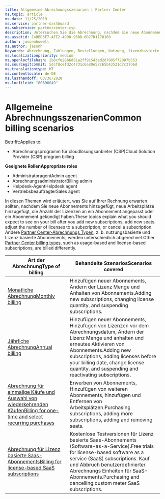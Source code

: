 ```yaml
---
title: Allgemeine Abrechnungsszenarien | Partner Center
ms.topic: article
ms.date: 11/25/2019
ms.service: partner-dashboard
ms.subservice: partnercenter-csp
description: Untersuchen Sie die Abrechnung, nachdem Sie neue Abonnements hinzugefügt, die Lizenz Menge angepasst oder ein Abonnement gekündigt haben. Sehen Sie sich an, wie sich nutzungsbasierte und Lizenz basierte Abonnements unterscheiden.
ms.assetid: E4BBD3E7-AFE2-4998-950D-0D27D1178160
author: jasonwhowell
ms.author: jasonh
Keywords: Abrechnung, Zahlungen, Bestellungen, Nutzung, lizenzbasierte Abrechnung, Abonnementdatum, Laufzeit, Kündigung, Verlängerung, Kontenabstimmungsdatei, Abstimmungsdatei
ms.localizationpriority: medium
ms.openlocfilehash: 2b8cfe28b6d81a2ff91543ed2d7005f72007b553
ms.sourcegitcommit: 5dcf8cefd2c4731c6a80e57c65b43521d7c37b6d
ms.translationtype: MT
ms.contentlocale: de-DE
ms.lasthandoff: 03/30/2020
ms.locfileid: "80390049"
---
```

# <a name="common-billing-scenarios"></a><span data-ttu-id="572b0-105">Allgemeine Abrechnungsszenarien</span><span class="sxs-lookup"><span data-stu-id="572b0-105">Common billing scenarios</span></span>

<span data-ttu-id="572b0-106">Betrifft:</span><span class="sxs-lookup"><span data-stu-id="572b0-106">Applies to:</span></span>

- <span data-ttu-id="572b0-107">Abrechnungsprogramm für cloudlösungsanbieter (CSP)</span><span class="sxs-lookup"><span data-stu-id="572b0-107">Cloud Solution Provider (CSP) program billing</span></span>

<span data-ttu-id="572b0-108">**Geeignete Rollen**</span><span class="sxs-lookup"><span data-stu-id="572b0-108">**Appropriate roles**</span></span>

- <span data-ttu-id="572b0-109">Administratoragent</span><span class="sxs-lookup"><span data-stu-id="572b0-109">Admin agent</span></span>
- <span data-ttu-id="572b0-110">Abrechnungsadministrator</span><span class="sxs-lookup"><span data-stu-id="572b0-110">Billing admin</span></span>
- <span data-ttu-id="572b0-111">Helpdesk-Agent</span><span class="sxs-lookup"><span data-stu-id="572b0-111">Helpdesk agent</span></span>
- <span data-ttu-id="572b0-112">Vertriebsbeauftragter</span><span class="sxs-lookup"><span data-stu-id="572b0-112">Sales agent</span></span>

<span data-ttu-id="572b0-113">In diesen Themen wird erläutert, was Sie auf Ihrer Rechnung erwarten sollten, nachdem Sie neue Abonnements hinzugefügt, neue Arbeitsplätze hinzugefügt, die Anzahl der Lizenzen an ein Abonnement angepasst oder ein Abonnement gekündigt haben.</span><span class="sxs-lookup"><span data-stu-id="572b0-113">These topics explain what you should expect to see on your bill after you add new subscriptions, add new seats, adjust the number of licenses to a subscription, or cancel a subscription.</span></span> <span data-ttu-id="572b0-114">Andere [Partner Center-Abrechnungs Typen](billing-different-types.md), z. b. nutzungsbasierte und Lizenz basierte Abonnements, werden unterschiedlich abgerechnet.</span><span class="sxs-lookup"><span data-stu-id="572b0-114">Other [Partner Center billing types](billing-different-types.md), such as usage-based and license-based subscriptions, are billed differently.</span></span>

| <span data-ttu-id="572b0-115">Art der Abrechnung</span><span class="sxs-lookup"><span data-stu-id="572b0-115">Type of billing</span></span> | <span data-ttu-id="572b0-116">Behandelte Szenarios</span><span class="sxs-lookup"><span data-stu-id="572b0-116">Scenarios covered</span></span> |
| --------------- | ----------------- |
| [<span data-ttu-id="572b0-117">Monatliche Abrechnung</span><span class="sxs-lookup"><span data-stu-id="572b0-117">Monthly billing</span></span>](common-billing-scenarios-monthly.md) | <span data-ttu-id="572b0-118">Hinzufügen neuer Abonnements, Ändern der Lizenz Menge und Anhalten von Abonnements.</span><span class="sxs-lookup"><span data-stu-id="572b0-118">Adding new subscriptions, changing license quantity, and suspending subscriptions.</span></span> |
| [<span data-ttu-id="572b0-119">Jährliche Abrechnung</span><span class="sxs-lookup"><span data-stu-id="572b0-119">Annual billing</span></span>](common-billing-scenarios-annual.md) | <span data-ttu-id="572b0-120">Hinzufügen neuer Abonnements, Hinzufügen von Lizenzen vor dem Abrechnungsdatum, Ändern der Lizenz Menge und anhalten und erneutes Aktivieren von Abonnements.</span><span class="sxs-lookup"><span data-stu-id="572b0-120">Adding new subscriptions, adding licenses before your billing date, change license quantity, and suspending and reactivating subscriptions.</span></span> |
| [<span data-ttu-id="572b0-121">Abrechnung für einmalige Käufe und Auswahl von wiederkehrenden Käufen</span><span class="sxs-lookup"><span data-stu-id="572b0-121">Billing for one-time and select recurring purchases</span></span>](common-billing-scenarios-onetime-recurring.md) | <span data-ttu-id="572b0-122">Erwerben von Abonnements, Hinzufügen von weiteren Abonnements, hinzufügen und Entfernen von Arbeitsplätzen.</span><span class="sxs-lookup"><span data-stu-id="572b0-122">Purchasing subscriptions, adding more subscriptions, adding and removing seats.</span></span> |
| [<span data-ttu-id="572b0-123">Abrechnung für Lizenz basierte Saas-Abonnements</span><span class="sxs-lookup"><span data-stu-id="572b0-123">Billing for license-based SaaS subscriptions</span></span>](common-billing-scenarios-saas.md) | <span data-ttu-id="572b0-124">Kostenlose Testversionen für Lizenz basierte Saas-Abonnements (Software-as-a-Service).</span><span class="sxs-lookup"><span data-stu-id="572b0-124">Free trials for license-based software as a service (SaaS) subscriptions.</span></span> <span data-ttu-id="572b0-125">Kauf und Abbruch benutzerdefinierter Abrechnungs Einheiten für SaaS-Abonnements.</span><span class="sxs-lookup"><span data-stu-id="572b0-125">Purchasing and cancelling custom meter SaaS subscriptions.</span></span> |

